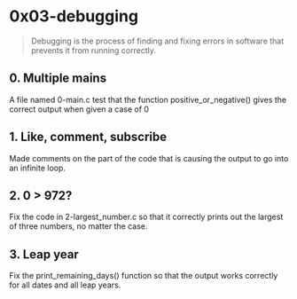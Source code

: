 # 0x03-debugging
> Debugging is the process of finding and fixing errors in software that prevents it from running correctly. 
## 0. Multiple mains
A file named 0-main.c test that the function positive_or_negative() gives the correct output when given a case of 0
## 1. Like, comment, subscribe
Made comments on the part of the code that is causing the output to go into an infinite loop.
## 2. 0 > 972?
Fix the code in 2-largest_number.c so that it correctly prints out the largest of three numbers, no matter the case.
## 3. Leap year
Fix the print_remaining_days() function so that the output works correctly for all dates and all leap years.
